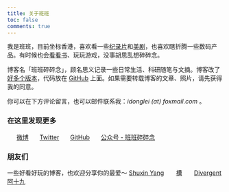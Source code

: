 ```yaml
---
title: 关于班班
toc: false
comments: true
---
```

我是班班，目前坐标香港，喜欢看一些[纪录片](/posts/546f324b/)和[美剧](/posts/f90d4bca)，也喜欢瞎折腾一些数码产品。有时候也会[看看书](/books/)、玩玩游戏，没事胡思乱想碎碎念。

博客名「班班碎碎念」，顾名思义记录一些日常生活、科研随笔与文摘。博客改了[好多个版本](/posts/82ef8c2e/)，代码放在 [GitHub](https://github.com/lei2rock/blog) 上面。如果需要转载博客的文章、照片，请先获得我的同意。

你可以在下方评论留言，也可以邮件联系我：*idonglei (at) foxmail.com* 。

### 在这里发现更多
　<i class="fa fa-fw fa-weibo"></i>&nbsp;&nbsp;[微博](https://weibo.com/7216640993 "@lei2rock")
　<i class="fa fa-fw fa-twitter"></i>&nbsp;&nbsp;[Twitter](https://twitter.com/lei2rock "@lei2rock")
　<i class="fa fa-fw fa-github"></i>&nbsp;&nbsp;[GitHub](https://github.com/lei2rock "@lei2rock")
　<i class="fa fa-fw fa-weixin"></i>&nbsp;&nbsp;<a data-fancybox="gallery" href="/cloud/img/wechat_channel.jpg" title="@班班碎碎念">公众号 - 班班碎碎念</a>

### 朋友们
一些好看好玩的博客，也欢迎分享你的最爱～
[Shuxin Yang](http://shuxinyang.com)　　[槽](https://miyehn.me/blog)　　[Divergent](http://dannii.cc)　　[阿十九](https://blog.ashijiu.com)
